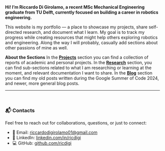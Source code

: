 **Hi! I’m Riccardo Di Girolamo, a recent MSc Mechanical Engineering graduate from TU Delft, currently focused on building a career in robotics engineering.**

This website is my portfolio — a place to showcase my projects, share self-directed research, and document what I learn. My goal is to track my progress while creating resources that might help others exploring robotics and engineering. Along the way I will probably, casually add sections about other passions of mine as well.
<br>

**About the Sections**
In the <strong><a href="#" onclick="loadPage('projects.md'); return false;">Projects</a></strong> section you can find a collection of reports of academic and personal projects. In the <strong><a href="#" onclick="loadPage('research.md'); return false;">Research</a></strong> section, you can find sub-sections related to what I am researching or learning at the moment, and relevant documentation I want to share. In the <strong><a href="#" onclick="loadPage('blog.md'); return false;">Blog</a></strong> section you can find my old posts written during the Google Summer of Code 2024, and newer, more general blog posts.
<br>

---

<br>

### 📬 **Contacts**
Feel free to reach out for collaborations, questions, or just to connect:

- 📧 Email: [riccardodigirolamo01@gmail.com](mailto:riccardodigirolamo01@gmail.com)
- 💼 LinkedIn: [linkedin.com/in/ricdigi](https://www.linkedin.com/in/ricdigi)
- 💻 GitHub: [github.com/ricdigi](https://github.com/ricdigi)
